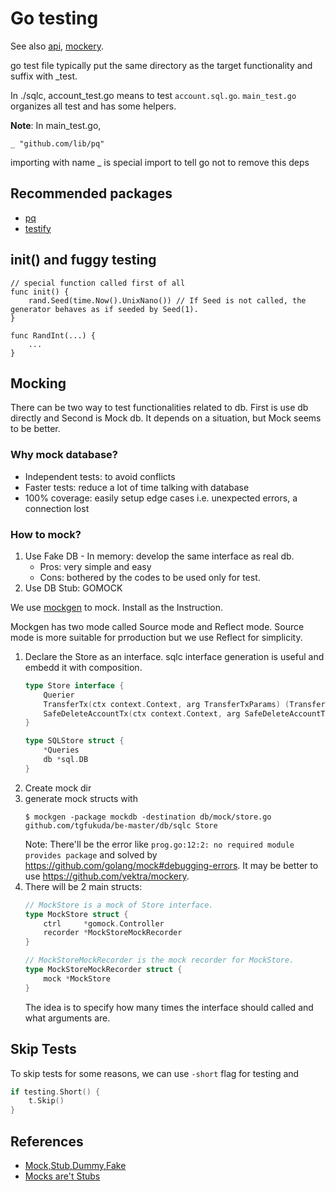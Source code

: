 # Go testing

See also [api](../api/README.md), [mockery](./MIGRATION_MOCKERY.md).

go test file typically put the same directory as the target functionality and suffix with _test.

In ./sqlc, account_test.go means to test `account.sql.go`.
`main_test.go` organizes all test and has some helpers.

**Note**:
In main_test.go,
```
_ "github.com/lib/pq"
```
importing with name _ is special import to tell go not to remove this deps

## Recommended packages
- [pq](https://github.com/lib/pq)
- [testify](https://github.com/stretchr/testify#installation)

## init() and fuggy testing

```
// special function called first of all
func init() {
	rand.Seed(time.Now().UnixNano()) // If Seed is not called, the generator behaves as if seeded by Seed(1).
}

func RandInt(...) {
    ...
}
```

## Mocking

There can be two way to test functionalities related to db.
First is use db directly and Second is Mock db. It depends on a situation, but Mock seems to be better.

### Why mock database?

- Independent tests: to avoid conflicts
- Faster tests: reduce a lot of time talking with database
- 100% coverage: easily setup edge cases i.e. unexpected errors, a connection lost

### How to mock?

1. Use Fake DB - In memory: develop the same interface as real db.
    - Pros: very simple and easy
    - Cons: bothered by the codes to be used only for test.
2. Use DB Stub: GOMOCK

We use [mockgen](https://github.com/golang/mock) to mock.
Install as the Instruction.

Mockgen has two mode called Source mode and Reflect mode.
Source mode is more suitable for prroduction but we use Reflect for simplicity.

1. Declare the Store as an interface. sqlc interface generation is useful and embedd it with composition.
    ```go
    type Store interface {
        Querier
        TransferTx(ctx context.Context, arg TransferTxParams) (TransferTxResult, error)
        SafeDeleteAccountTx(ctx context.Context, arg SafeDeleteAccountTxParams) (SafeDeleteAccountTxResult, error)
    }

    type SQLStore struct {
        *Queries
        db *sql.DB
    }
    ```
2. Create mock dir
3. generate mock structs with
    ```
    $ mockgen -package mockdb -destination db/mock/store.go github.com/tgfukuda/be-master/db/sqlc Store
    ```
    Note: There'll be the error like `prog.go:12:2: no required module provides package` and solved by https://github.com/golang/mock#debugging-errors.
    It may be better to use https://github.com/vektra/mockery.
4. There will be 2 main structs:
    ```go
    // MockStore is a mock of Store interface.
    type MockStore struct {
        ctrl     *gomock.Controller
        recorder *MockStoreMockRecorder
    }

    // MockStoreMockRecorder is the mock recorder for MockStore.
    type MockStoreMockRecorder struct {
        mock *MockStore
    }
    ```
    The idea is to specify how many times the interface should called and what arguments are.

## Skip Tests

To skip tests for some reasons, we can use `-short` flag for testing and

```go
if testing.Short() {
    t.Skip()
}
```

## References

- [Mock,Stub,Dummy,Fake](https://stackoverflow.com/questions/3459287/whats-the-difference-between-a-mock-stub)
- [Mocks are't Stubs](https://martinfowler.com/articles/mocksArentStubs.html)
